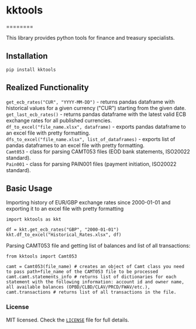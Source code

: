 # kktools


========

This library provides python tools for finance and treasury specialists.

## Installation

`pip install kktools`

## Realized Functionality
`get_ecb_rates("CUR", "YYYY-MM-DD")` - returns pandas dataframe with historical values for a given currency ("CUR") starting from the given date.<br>
`get_last_ecb_rates()` - returns pandas dataframe with the latest valid ECB exchange rates for all published currencies.<br>
`df_to_excel("file_name.xlsx", dataframe)` - exports pandas dataframe to an excel file with pretty formatting.<br>
`dfs_to_excel("file_name.xlsx", list_of_dataframes)` - exports list of pandas dataframes to an excel file with pretty formatting.<br>
`Camt053` - class for parsing CAMT053 files (EOD bank statements, ISO20022 standard).<br>
`Pain001` - class for parsing PAIN001 files (payment initiation, ISO20022 standard).

## Basic Usage

Importing history of EUR/GBP exchange rates since 2000-01-01 and exporting it to an excel file with pretty formatting

```
import kktools as kkt

df = kkt.get_ecb_rates("GBP", "2000-01-01")
kkt.df_to_excel("Historical_Rates.xlsx", df)
```

Parsing CAMT053 file and getting list of balances and list of all transactions:
```
from kktools import Camt053

camt = Camt053(file_name) # creates an object of Camt class you need to pass path+file_name of the CAMT053 file to be processed
camt.camt.statements_info # returns list of dictionaries for each statement with the following information: account id and owner name, all available balances (OPBD/CLBD/CLAV/PRCD/FWAV/etc.), 
camt.transactions # returns list of all transactions in the file.

```

### License
MIT licensed. Check the [`LICENSE`](https://github.com/khorevkp/KK_Tools/blob/master/LICENSE) file for full details.
